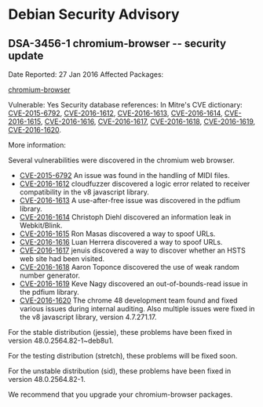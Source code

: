 
Debian Security Advisory
========================


DSA-3456-1 chromium-browser -- security update
----------------------------------------------



Date Reported:
27 Jan 2016
Affected Packages:

[chromium-browser](https://packages.debian.org/src:chromium-browser)

Vulnerable:
Yes
Security database references:
In Mitre's CVE dictionary: [CVE-2015-6792](https://security-tracker.debian.org/tracker/CVE-2015-6792), [CVE-2016-1612](https://security-tracker.debian.org/tracker/CVE-2016-1612), [CVE-2016-1613](https://security-tracker.debian.org/tracker/CVE-2016-1613), [CVE-2016-1614](https://security-tracker.debian.org/tracker/CVE-2016-1614), [CVE-2016-1615](https://security-tracker.debian.org/tracker/CVE-2016-1615), [CVE-2016-1616](https://security-tracker.debian.org/tracker/CVE-2016-1616), [CVE-2016-1617](https://security-tracker.debian.org/tracker/CVE-2016-1617), [CVE-2016-1618](https://security-tracker.debian.org/tracker/CVE-2016-1618), [CVE-2016-1619](https://security-tracker.debian.org/tracker/CVE-2016-1619), [CVE-2016-1620](https://security-tracker.debian.org/tracker/CVE-2016-1620).  

More information:

Several vulnerabilities were discovered in the chromium web browser.


* [CVE-2015-6792](https://security-tracker.debian.org/tracker/CVE-2015-6792)
An issue was found in the handling of MIDI files.
* [CVE-2016-1612](https://security-tracker.debian.org/tracker/CVE-2016-1612)
cloudfuzzer discovered a logic error related to receiver
 compatibility in the v8 javascript library.
* [CVE-2016-1613](https://security-tracker.debian.org/tracker/CVE-2016-1613)
A use-after-free issue was discovered in the pdfium library.
* [CVE-2016-1614](https://security-tracker.debian.org/tracker/CVE-2016-1614)
Christoph Diehl discovered an information leak in Webkit/Blink.
* [CVE-2016-1615](https://security-tracker.debian.org/tracker/CVE-2016-1615)
Ron Masas discovered a way to spoof URLs.
* [CVE-2016-1616](https://security-tracker.debian.org/tracker/CVE-2016-1616)
Luan Herrera discovered a way to spoof URLs.
* [CVE-2016-1617](https://security-tracker.debian.org/tracker/CVE-2016-1617)
jenuis discovered a way to discover whether an HSTS web site had
 been visited.
* [CVE-2016-1618](https://security-tracker.debian.org/tracker/CVE-2016-1618)
Aaron Toponce discovered the use of weak random number
 generator.
* [CVE-2016-1619](https://security-tracker.debian.org/tracker/CVE-2016-1619)
Keve Nagy discovered an out-of-bounds-read issue in the pdfium
 library.
* [CVE-2016-1620](https://security-tracker.debian.org/tracker/CVE-2016-1620)
The chrome 48 development team found and fixed various issues
 during internal auditing. Also multiple issues were fixed in
 the v8 javascript library, version 4.7.271.17.


For the stable distribution (jessie), these problems have been fixed in
version 48.0.2564.82-1~deb8u1.


For the testing distribution (stretch), these problems will be fixed soon.


For the unstable distribution (sid), these problems have been fixed in
version 48.0.2564.82-1.


We recommend that you upgrade your chromium-browser packages.





